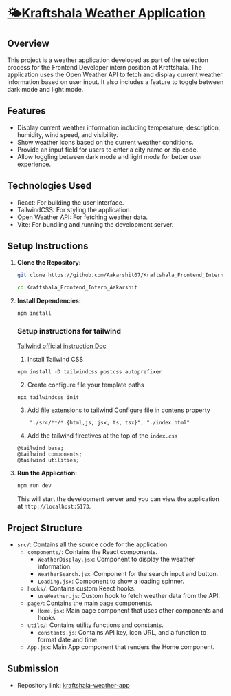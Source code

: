 # [🌤️Kraftshala Weather Application](https://weather-app-aakarshit.vercel.app/)

## Overview
This project is a weather application developed as part of the selection process for the Frontend Developer intern position at Kraftshala. The application uses the Open Weather API to fetch and display current weather information based on user input. It also includes a feature to toggle between dark mode and light mode.

## Features
- Display current weather information including temperature, description, humidity, wind speed, and visibility.
- Show weather icons based on the current weather conditions.
- Provide an input field for users to enter a city name or zip code.
- Allow toggling between dark mode and light mode for better user experience.

## Technologies Used
- React: For building the user interface.
- TailwindCSS: For styling the application.
- Open Weather API: For fetching weather data.
- Vite: For bundling and running the development server.

## Setup Instructions
1. **Clone the Repository:**
    ```sh
    git clone https://github.com/Aakarshit07/Kraftshala_Frontend_Intern_Aakarshit

    cd Kraftshala_Frontend_Intern_Aakarshit
    ```

2. **Install Dependencies:**
    ```sh
    npm install 
    ```
    ### Setup instructions for  tailwind

    [Tailwind official instruction Doc](https://tailwindcss.com/docs/installation)

    1. Install Tailwind CSS

    ```
    npm install -D tailwindcss postcss autoprefixer
    ```

    2. Create configure file your template paths

    ```
    npx tailwindcss init
    ```

    3. Add file extensions to tailwind Configure file in contens property

    ```
        "./src/**/*.{html,js, jsx, ts, tsx}", "./index.html"
    ```

    4. Add the tailwind firectives at the top of the `index.css`

    ```
    @tailwind base;
    @tailwind components;
    @tailwind utilities;
    ```

3. **Run the Application:**
    ```sh
    npm run dev
    ```
    This will start the development server and you can view the application at `http://localhost:5173`.

## Project Structure
- `src/`: Contains all the source code for the application.
  - `components/`: Contains the React components.
    - `WeatherDisplay.jsx`: Component to display the weather information.
    - `WeatherSearch.jsx`: Component for the search input and button.
    - `Loading.jsx`: Component to show a loading spinner.
  - `hooks/`: Contains custom React hooks.
    - `useWeather.js`: Custom hook to fetch weather data from the API.
  - `page/`: Contains the main page components.
    - `Home.jsx`: Main page component that uses other components and hooks.
  - `utils/`: Contains utility functions and constants.
    - `constants.js`: Contains API key, icon URL, and a function to format date and time.
  - `App.jsx`: Main App component that renders the Home component.


## Submission
- Repository link: [kraftshala-weather-app](https://github.com/your-username/kraftshala-weather-app)
